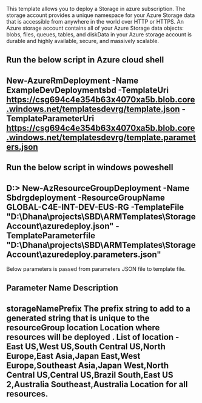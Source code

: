 This template allows you to deploy a Storage in azure subscription.
The storage account provides a unique namespace for your Azure Storage data that is accessible from anywhere in the world over HTTP or HTTPS. An Azure storage account contains all of your Azure Storage data objects: blobs, files, queues, tables, and diskData in your Azure storage account is durable and highly available, secure, and massively scalable.  

Run the below script in Azure cloud shell
---------------------------------------------------------------------------------------------------------------------------------------------------
New-AzureRmDeployment -Name ExampleDevDeploymentsbd -TemplateUri https://csg694c4e354b63x4070xa5b.blob.core.windows.net/templatesdevrg/template.json -TemplateParameterUri https://csg694c4e354b63x4070xa5b.blob.core.windows.net/templatesdevrg/template.parameters.json
-------------------------------------------------------------------------------------------------------------------------------------------------------

Run the below script in  windows poweshell
----------------------------------------------------------------------------------------------------------------------------------------------------------
D:\> New-AzResourceGroupDeployment -Name Sbdrgdeployment -ResourceGroupName GLOBAL-C4E-INT-DEV-EUS-RG  -TemplateFile "D:\Dhana\projects\SBD\ARMTemplates\StorageAccount\azuredeploy.json" -TemplateParameterfile "D:\Dhana\projects\SBD\ARMTemplates\StorageAccount\azuredeploy.parameters.json"
-------------------------------------------------------------------------------------------------------------------------------------------------

Below parameters is passed from parameters JSON file to template file.

Parameter Name                            Description
-----------------------------------------------------------------------------------------
storageNamePrefix         The prefix string to add to a generated string that is unique to the resourceGroup
location                  Location where resources will be deployed . List of location -	East US,West US,South Central US,North Europe,East Asia,Japan East,West 			       Europe,Southeast Asia,Japan West,North Central US,Central US,Brazil South,East US 2,Australia Southeast,Australia
                          Location for all resources.
------------------------------------------------------------------------------------------------------------------------------------------------------

